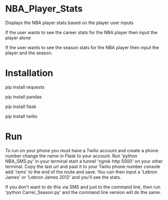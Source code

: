 # NBA_Player_Stats

Displays the NBA player stats based on the player user inputs

If the user wants to see the career stats for the NBA player then input
the player alone

If the user wants to see the season stats for the NBA player then input the 
player and the season.

# Installation

pip install requests

pip install pandas

pip install flask

pip install twilio

# Run

To run on your phone you must have a Twilio account and create a phone number
change the name in Flask to your account. Run 'python NBA_SMS.py' in your terminal
start a tunnel 'ngrok http 5000' on your other terminal. Copy the last url and past 
it to your Twilio phone number console add '/sms' to the end of the route and save.
You can then input a 'Lebron James' or 'Lebron James 2012' and you'll see the stats.

If you don't want to do this via SMS and just to the command line, then run 'python Carrer_Season.py'
and the command line version will do the same. 

